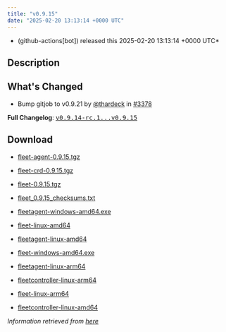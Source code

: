 ```yaml
---
title: "v0.9.15"
date: "2025-02-20 13:13:14 +0000 UTC"
---
```



* (github-actions[bot]) released this 2025-02-20 13:13:14 +0000 UTC*



## Description


<h2>What's Changed</h2>
<ul>
<li>Bump gitjob to v0.9.21 by <a class="user-mention notranslate" data-hovercard-type="user" data-hovercard-url="/users/thardeck/hovercard" data-octo-click="hovercard-link-click" data-octo-dimensions="link_type:self" href="https://github.com/thardeck">@thardeck</a> in <a class="issue-link js-issue-link" data-error-text="Failed to load title" data-id="2866056926" data-permission-text="Title is private" data-url="https://github.com/rancher/fleet/issues/3378" data-hovercard-type="pull_request" data-hovercard-url="/rancher/fleet/pull/3378/hovercard" href="https://github.com/rancher/fleet/pull/3378">#3378</a></li>
</ul>
<p><strong>Full Changelog</strong>: <a class="commit-link" href="https://github.com/rancher/fleet/compare/v0.9.14-rc.1...v0.9.15"><tt>v0.9.14-rc.1...v0.9.15</tt></a></p>



## Download


* [fleet-agent-0.9.15.tgz](https://github.com/rancher/fleet/releases/download/v0.9.15/fleet-agent-0.9.15.tgz)

* [fleet-crd-0.9.15.tgz](https://github.com/rancher/fleet/releases/download/v0.9.15/fleet-crd-0.9.15.tgz)

* [fleet-0.9.15.tgz](https://github.com/rancher/fleet/releases/download/v0.9.15/fleet-0.9.15.tgz)

* [fleet_0.9.15_checksums.txt](https://github.com/rancher/fleet/releases/download/v0.9.15/fleet_0.9.15_checksums.txt)

* [fleetagent-windows-amd64.exe](https://github.com/rancher/fleet/releases/download/v0.9.15/fleetagent-windows-amd64.exe)

* [fleet-linux-amd64](https://github.com/rancher/fleet/releases/download/v0.9.15/fleet-linux-amd64)

* [fleetagent-linux-amd64](https://github.com/rancher/fleet/releases/download/v0.9.15/fleetagent-linux-amd64)

* [fleet-windows-amd64.exe](https://github.com/rancher/fleet/releases/download/v0.9.15/fleet-windows-amd64.exe)

* [fleetagent-linux-arm64](https://github.com/rancher/fleet/releases/download/v0.9.15/fleetagent-linux-arm64)

* [fleetcontroller-linux-arm64](https://github.com/rancher/fleet/releases/download/v0.9.15/fleetcontroller-linux-arm64)

* [fleet-linux-arm64](https://github.com/rancher/fleet/releases/download/v0.9.15/fleet-linux-arm64)

* [fleetcontroller-linux-amd64](https://github.com/rancher/fleet/releases/download/v0.9.15/fleetcontroller-linux-amd64)




*Information retrieved from [here](https://github.com/rancher/fleet/releases/tag/v0.9.15)*

